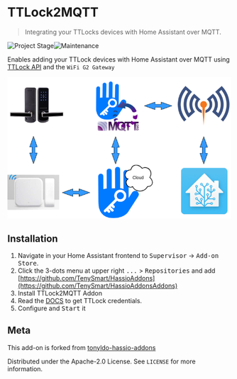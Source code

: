 # TTLock2MQTT
> Integrating your TTLocks devices with Home Assistant over MQTT.

![Project Stage][project-stage-shield]![Maintenance][maintenance-shield] 

Enables adding your TTLock devices with Home Assistant over MQTT using [TTLock API][ttlockapi] and the `WiFi G2 Gateway`

<img src="pictures/diagram.png"/>



## Installation
1. Navigate in your Home Assistant frontend to <kbd>Supervisor</kbd> -> <kbd>Add-on Store</kbd>.
2. Click the 3-dots menu at upper right <kbd>...</kbd> > <kbd>Repositories</kbd> and add [https://github.com/TenySmart/HassioAddons](https://github.com/TenySmart/HassioAddonsAddons)
3. Install TTLock2MQTT Addon
4. Read the [DOCS](https://github.com/tonyldo/ttlockio) to get TTLock credentials.
5. Configure and <kbd>Start</kbd> it

## Meta
  
This add-on is forked from [tonyldo-hassio-addons](https://github.com/tonyldo/tonyldo-hassio-addons)
  
Distributed under the Apache-2.0 License. See ``LICENSE`` for more information.

<!-- Markdown link -->
[wiki]: https://github.com/tonyldo/tonyldo-hassio-addons
[project-stage-shield]: https://img.shields.io/badge/project%20stage-development%20beta-red.svg
[maintenance-shield]: https://img.shields.io/maintenance/yes/2020.svg
[ttlockapi]: https://open.ttlock.com/doc/userGuide
[github_tonyldo]: https://github.com/tonyldo/



